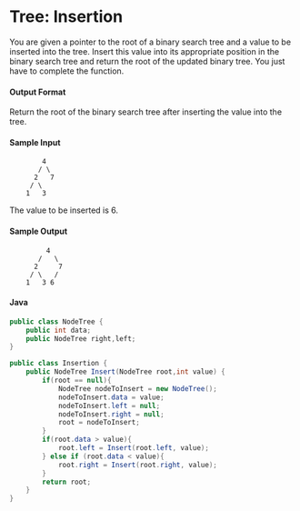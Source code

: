 # Tree: Insertion
You are given a pointer to the root of a binary search tree and a value to be inserted into the tree. Insert this value into its appropriate position in the binary search tree and return the root of the updated binary tree. You just have to complete the function.

#### Output Format
Return the root of the binary search tree after inserting the value into the tree.

#### Sample Input
```
        4
       / \
      2   7
     / \
    1   3
```
The value to be inserted is 6.

#### Sample Output
```
         4
       /   \
      2     7
     / \   /
    1   3 6
```
#### Java
```java
public class NodeTree {
    public int data;
    public NodeTree right,left;
}

public class Insertion {
    public NodeTree Insert(NodeTree root,int value) {
        if(root == null){
            NodeTree nodeToInsert = new NodeTree();
            nodeToInsert.data = value;
            nodeToInsert.left = null;
            nodeToInsert.right = null;
            root = nodeToInsert;
        }
        if(root.data > value){
            root.left = Insert(root.left, value);
        } else if (root.data < value){
            root.right = Insert(root.right, value);
        }
        return root;
    }
}


```